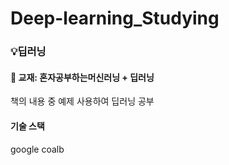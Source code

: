 # Deep-learning_Studying
### 💡딥러닝
#### 📖 교재: 혼자공부하는머신러닝 + 딥러닝

   책의 내용 중 예제 사용하여 딥러닝 공부
   
#### 기술 스택

   google coalb
